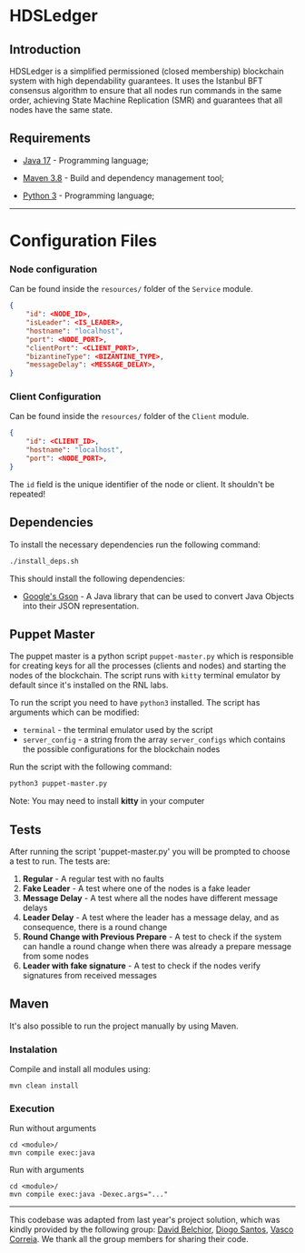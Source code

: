 # HDSLedger

## Introduction

HDSLedger is a simplified permissioned (closed membership) blockchain system with high dependability
guarantees. It uses the Istanbul BFT consensus algorithm to ensure that all nodes run commands
in the same order, achieving State Machine Replication (SMR) and guarantees that all nodes
have the same state.

## Requirements

- [Java 17](https://www.oracle.com/java/technologies/javase-jdk17-downloads.html) - Programming language;

- [Maven 3.8](https://maven.apache.org/) - Build and dependency management tool;

- [Python 3](https://www.python.org/downloads/) - Programming language;

---

# Configuration Files

### Node configuration

Can be found inside the `resources/` folder of the `Service` module.

```json
{
    "id": <NODE_ID>,
    "isLeader": <IS_LEADER>,
    "hostname": "localhost",
    "port": <NODE_PORT>,
    "clientPort": <CLIENT_PORT>,
    "bizantineType": <BIZANTINE_TYPE>,
    "messageDelay": <MESSAGE_DELAY>,
}
```

### Client Configuration

Can be found inside the `resources/` folder of the `Client` module.

```json
{
    "id": <CLIENT_ID>,
    "hostname": "localhost",
    "port": <NODE_PORT>,
}
```

The `id` field is the unique identifier of the node or client. It shouldn't be repeated!

## Dependencies

To install the necessary dependencies run the following command:

```bash
./install_deps.sh
```

This should install the following dependencies:

- [Google's Gson](https://github.com/google/gson) - A Java library that can be used to convert Java Objects into their JSON representation.

## Puppet Master

The puppet master is a python script `puppet-master.py` which is responsible for creating keys for all the processes 
(clients and nodes) and starting the nodes of the blockchain.
The script runs with `kitty` terminal emulator by default since it's installed on the RNL labs.

To run the script you need to have `python3` installed.
The script has arguments which can be modified:

- `terminal` - the terminal emulator used by the script
- `server_config` - a string from the array `server_configs` which contains the possible configurations for the blockchain nodes

Run the script with the following command:

```bash
python3 puppet-master.py
```
Note: You may need to install **kitty** in your computer

## Tests

After running the script 'puppet-master.py' you will be prompted to choose a test to run. The tests are:
1. **Regular** - A regular test with no faults
2. **Fake Leader** - A test where one of the nodes is a fake leader
3. **Message Delay** - A test where all the nodes have different message delays
4. **Leader Delay** - A test where the leader has a message delay, and as consequence, there is a round change
5. **Round Change with Previous Prepare** - A test to check if the system can handle a round change when there was already a prepare message from some nodes
6. **Leader with fake signature** - A test to check if the nodes verify signatures from received messages

## Maven

It's also possible to run the project manually by using Maven.

### Instalation

Compile and install all modules using:

```
mvn clean install
```

### Execution

Run without arguments

```
cd <module>/
mvn compile exec:java
```

Run with arguments

```
cd <module>/
mvn compile exec:java -Dexec.args="..."
```
---
This codebase was adapted from last year's project solution, which was kindly provided by the following group: [David Belchior](https://github.com/DavidAkaFunky), [Diogo Santos](https://github.com/DiogoSantoss), [Vasco Correia](https://github.com/Vaascoo). We thank all the group members for sharing their code.

